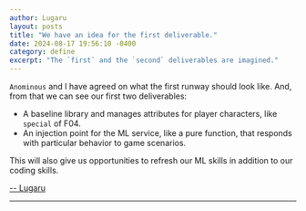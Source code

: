 ```yaml
---
author: Lugaru
layout: posts
title: "We have an idea for the first deliverable."
date: 2024-08-17 19:56:10 -0400
category: define
excerpt: "The `first` and the `second` deliverables are imagined."
---
```


`Anominous` and I have agreed on what the first runway should look like.
And, from that we can see our first two deliverables:

* A baseline library and manages attributes for player characters, like `special` of F04. 
* An injection point for the ML service, like a pure function, that responds with particular behavior to game scenarios.

This will also give us opportunities to refresh our ML skills in addition to our coding skills.

[-- Lugaru](https://github.com/CaptainLugaru "Captain Lugaru")

___

